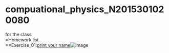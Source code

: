 # compuational_physics_N2015301020080
for the class  
=Homework list  
==Exercise_01:[print your name](temp.py)![image](https://user.qzone.qq.com/2590860900)
